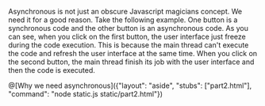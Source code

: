 Asynchronous is not just an obscure Javascript magicians concept. We need it for a good reason. Take the following example. One button is a synchronous code and the other button is an asynchronous code. As you can see, when you click on the first button, the user interface just freeze during the code execution. This is because the main thread can't execute the code and refresh the user interface at the same time. When you click on the second button, the main thread finish its job with the user interface and then the code is executed.

@[Why we need asynchronous]({"layout": "aside", "stubs": ["part2.html"], "command": "node static.js static/part2.html"})